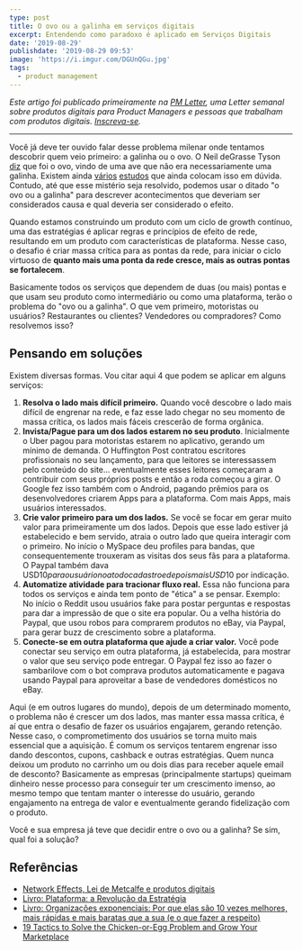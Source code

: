 ```yaml
---
type: post
title: O ovo ou a galinha em serviços digitais
excerpt: Entendendo como paradoxo é aplicado em Serviços Digitais
date: '2019-08-29'
publishdate: '2019-08-29 09:53'
image: 'https://i.imgur.com/DGUnQGu.jpg'
tags:
  - product management
---
```

_Este artigo foi publicado primeiramente na [PM Letter](https://pmletter.email/), uma Letter semanal sobre produtos digitais para Product Managers e pessoas que trabalham com produtos digitais. [Inscreva-se](https://pmletter.email/)._

---

Você já deve ter ouvido falar desse problema milenar onde tentamos descobrir quem veio primeiro: a galinha ou o ovo. O Neil deGrasse Tyson [diz](https://twitter.com/neiltyson/status/296100559423954944) que foi o ovo, vindo de uma ave que não era necessariamente uma galinha. Existem ainda [vários](https://blogs.unimelb.edu.au/sciencecommunication/2017/08/28/which-came-first-the-chicken-or-the-egg/) [estudos](https://www.ncbi.nlm.nih.gov/pmc/articles/PMC4486432/) que ainda colocam isso em dúvida. Contudo, até que esse mistério seja resolvido, podemos usar o ditado "o ovo ou a galinha" para descrever acontecimentos que deveriam ser considerados causa e qual deveria ser considerado o efeito.

Quando estamos construindo um produto com um ciclo de growth contínuo, uma das estratégias é aplicar regras e princípios de efeito de rede, resultando em um produto com características de plataforma. Nesse caso, o desafio é criar massa crítica para as pontas da rede, para iniciar o ciclo virtuoso de **quanto mais uma ponta da rede cresce, mais as outras pontas se fortalecem**.

Basicamente todos os serviços que dependem de duas (ou mais) pontas e que usam seu produto como intermediário ou como uma plataforma, terão o problema do "ovo ou a galinha". O que vem primeiro, motoristas ou usuários? Restaurantes ou clientes? Vendedores ou compradores? Como resolvemos isso?

## Pensando em soluções

Existem diversas formas. Vou citar aqui 4 que podem se aplicar em alguns serviços:

1. **Resolva o lado mais difícil primeiro.** Quando você descobre o lado mais difícil de engrenar na rede, e faz esse lado chegar no seu momento de massa crítica, os lados mais fáceis crescerão de forma orgânica.
2. **Invista/Pague para um dos lados estarem no seu produto**. Inicialmente o Uber pagou para motoristas estarem no aplicativo, gerando um mínimo de demanda. O Huffington Post contratou escritores profissionais no seu lançamento, para que leitores se interessassem pelo conteúdo do site... eventualmente esses leitores começaram a contribuir com seus próprios posts e então a roda começou a girar. O Google fez isso também com o Android, pagando prêmios para os desenvolvedores criarem Apps para a plataforma. Com mais Apps, mais usuários interessados.
3. **Crie valor primeiro para um dos lados.** Se você se focar em gerar muito valor para primeiramente um dos lados. Depois que esse lado estiver já estabelecido e bem servido, atraia o outro lado que queira interagir com o primeiro. No início o MySpace deu profiles para bandas, que consequentemente trouxeram as visitas dos seus fãs para a plataforma. O Paypal também dava USD$10 para o usuário no ato do cadastro e depois mais USD$10 por indicação.
4. **Automatize atividade para tracionar fluxo real.** Essa não funciona para todos os serviços e ainda tem ponto de "ética" a se pensar. Exemplo: No início o Reddit usou usuários fake para postar perguntas e respostas para dar a impressão de que o site era popular. Ou a velha história do Paypal, que usou robos para comprarem produtos no eBay, via Paypal, para gerar buzz de crescimento sobre a plataforma. 
5. **Conecte-se em outra plataforma que ajude a criar valor.** Você pode conectar seu serviço em outra plataforma, já estabelecida, para mostrar o valor que seu serviço pode entregar. O Paypal fez isso ao fazer o sambarilove com o bot comprava produtos automaticamente e pagava usando Paypal para aproveitar a base de vendedores domésticos no eBay.

Aqui (e em outros lugares do mundo), depois de um determinado momento, o problema não é crescer um dos lados, mas manter essa massa crítica, é aí que entra o desafio de fazer os usuários engajarem, gerando retenção. Nesse caso, o comprometimento dos usuários se torna muito mais essencial que a aquisição. É comum os serviços tentarem engrenar isso dando descontos, cupons, cashback e outras estratégias. Quem nunca deixou um produto no carrinho um ou dois dias para receber aquele email de desconto? Basicamente as empresas (principalmente startups) queimam dinheiro nesse processo para conseguir ter um crescimento imenso, ao mesmo tempo que tentam manter o interesse do usuário, gerando engajamento na entrega de valor e eventualmente gerando fidelização com o produto.

Você e sua empresa já teve que decidir entre o ovo ou a galinha? Se sim, qual foi a solução?

## Referências
- [Network Effects, Lei de Metcalfe e produtos digitais](https://diegoeis.com/network-effects-lei-de-metcalfe-e-produtos-digitais)
- [Livro: Plataforma: a Revolução da Estratégia](https://amzn.to/2HwsSMO)
- [Livro: Organizações exponenciais: Por que elas são 10 vezes melhores, mais rápidas e mais baratas que a sua (e o que fazer a respeito)](https://amzn.to/2ZznJdn)
- [19 Tactics to Solve the Chicken-or-Egg Problem and Grow Your Marketplace](https://www.nfx.com/post/19-marketplace-tactics-for-overcoming-the-chicken-or-egg-problem)


